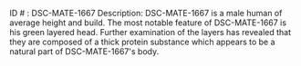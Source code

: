 ID # : DSC-MATE-1667
Description: DSC-MATE-1667 is a male human of average height and build. The most notable feature of DSC-MATE-1667 is his green layered head. Further examination of the layers has revealed that they are composed of a thick protein substance which appears to be a natural part of DSC-MATE-1667's body.